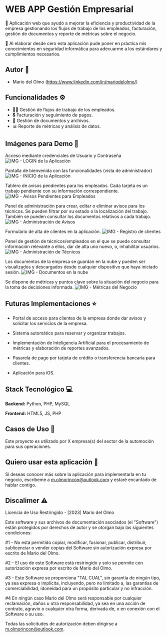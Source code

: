 
# WEB APP Gestión Empresarial

🚀 Aplicación web que ayudó a mejorar la eficiencia y productividad de la empresa gestionando los flujos de trabajo de los empleados, facturación, gestión de documentos y reporte de métricas sobre el negocio.

🔐 Al elaborar desde cero esta aplicación pude poner en práctica mis conocimientos en seguridad informática para adecuarme a los estándares y cumplimientos necesarios.


## Autor 👤

- Mario del Olmo (https://www.linkedin.com/in/mariodelolmo/)


## Funcionalidades ⚙️

- 🧑‍🏭 Gestión de flujos de trabajo de los empleados.
- 💲 Facturación y seguimiento de pagos.
- 📄 Gestión de documentos y archivos.
- 📊 Reporte de métricas y análisis de datos.


## Imágenes para Demo 📸


Acceso mediante credenciales de Usuario y Contraseña
![IMG - LOGIN de la Aplicación](/project001/img/login.png?raw=true "Login")

Pantalla de bienvenida con las funcionalidades (vista de administrador)
![IMG - INICIO de la Aplicación](/project001/img/inicio.png?raw=true "Inicio")

Tablero de avisos pendientes para los empleados. Cada tarjeta es un trabajo pendiente con su información correspondiente.
![IMG - Avisos Pendientes para Empleados](/project001/img/avisos.png?raw=true "Avisos Pendientes")

Panel de administración para crear, editar o eliminar avisos para los técnicos. Se pueden filtrar por su estado o la localización del trabajo. También se pueden consultar los documentos relativos a cada trabajo.
![IMG - Administración de Avisos](/project001/img/administracion_avisos.png?raw=true "Admin Avisos")

Formulario de alta de clientes en la aplicación.
![IMG - Registro de clientes](/project001/img/alta_cliente.png?raw=true "Registro Clientes")

Panel de gestión de técnicos/empleados en el que se puede consultar información relevante a ellos, dar de alta uno nuevo, o, inhabilitar usuarios.
![IMG - Administración de Técnicos](/project001/img/administracion_tecnicos.png?raw=true "Admin Técnicos")

Los documentos de la empresa se guardan en la nube y pueden ser visualizados y descargados desde cualquier dispositivo que haya iniciado sesión.
![IMG - Documentos en la nube](/project001/img/documentos_cloud.png?raw=true "Nube de Documentos")

Se dispone de métricas y puntos clave sobre la situación del negocio para la toma de decisiones informada.
![IMG - Métricas del Negocio](/project001/img/metricas.png?raw=true "Métricas")

## Futuras Implementaciones ⭐

- Portal de acceso para clientes de la empresa donde dar avisos y solicitar los servicios de la empresa.

- Sistema automático para reservar y organizar trabajos.

- Implementación de Inteligencia Artificial para el procesamiento de métricas y elaboración de reportes avanzados.

- Pasarela de pago por tarjeta de crédito o transferencia bancaria para clientes.

- Aplicación para iOS.


## Stack Tecnológico 💻

**Backend:** Python, PHP, MySQL

**Frontend:** HTML5, JS, PHP


## Casos de Uso 🏢

Este proyecto es utilizado por X empresa(s) del sector de la automoción para sus operaciones.


## Quiero usar esta aplicación 👋

Si deseas conocer más sobre la aplicación para implementarla en tu negocio, escríbeme a m.olmorincon@outlook.com y estaré encantado de hablar contigo.


## Discalimer ⚠️

Licencia de Uso Restringido - [2023] Mario del Olmo

Este software y sus archivos de documentación asociados (el "Software") están protegidos por derechos de autor y se otorgan bajo las siguientes condiciones:

#1 - No está permitido copiar, modificar, fusionar, publicar, distribuir, sublicenciar o vender copias del Software sin autorización expresa por escrito de Mario del Olmo.

#2 - El uso de este Software está restringido y solo se permite con autorización expresa por escrito de Mario del Olmo.

#3 - Este Software se proporciona "TAL CUAL", sin garantía de ningún tipo, ya sea expresa o implícita, incluyendo, pero no limitado a, las garantías de comerciabilidad, idoneidad para un propósito particular y no infracción.

#4 En ningún caso Mario del Olmo será responsable por cualquier reclamación, daños u otra responsabilidad, ya sea en una acción de contrato, agravio o cualquier otra forma, derivada de, o en conexión con el Software o su uso.

Todas las solicitudes de autorización deben dirigirse a m.olmorincon@outlook.com.


